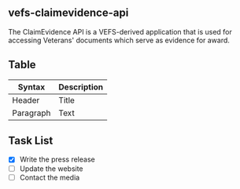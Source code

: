 ## vefs-claimevidence-api

The ClaimEvidence API is a VEFS-derived application that is used for accessing Veterans' documents which serve as evidence for award.

## Table

| Syntax      | Description |
| ----------- | ----------- |
| Header      | Title       |
| Paragraph   | Text        |


## Task List

- [x] Write the press release
- [ ] Update the website
- [ ] Contact the media